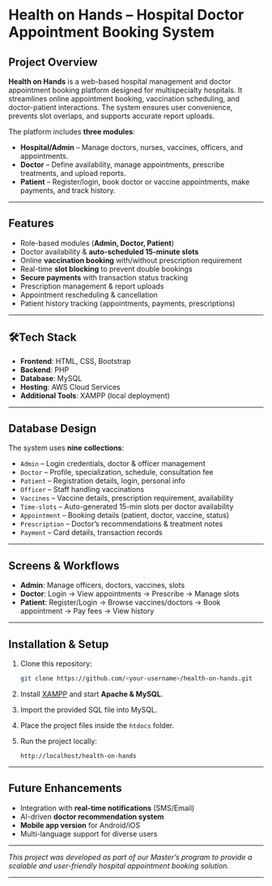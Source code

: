 # Health on Hands – Hospital Doctor Appointment Booking System


##  Project Overview

**Health on Hands** is a web-based hospital management and doctor appointment booking platform designed for multispecialty hospitals. It streamlines online appointment booking, vaccination scheduling, and doctor-patient interactions. The system ensures user convenience, prevents slot overlaps, and supports accurate report uploads.

The platform includes **three modules**:

* **Hospital/Admin** – Manage doctors, nurses, vaccines, officers, and appointments.
* **Doctor** – Define availability, manage appointments, prescribe treatments, and upload reports.
* **Patient** – Register/login, book doctor or vaccine appointments, make payments, and track history.

---

## Features

* Role-based modules (**Admin, Doctor, Patient**)
* Doctor availability & **auto-scheduled 15-minute slots**
* Online **vaccination booking** with/without prescription requirement
* Real-time **slot blocking** to prevent double bookings
* **Secure payments** with transaction status tracking
* Prescription management & report uploads
* Appointment rescheduling & cancellation
* Patient history tracking (appointments, payments, prescriptions)

---

## 🛠Tech Stack

* **Frontend**: HTML, CSS, Bootstrap
* **Backend**: PHP
* **Database**: MySQL
* **Hosting**: AWS Cloud Services
* **Additional Tools**: XAMPP (local deployment)

---

## Database Design

The system uses **nine collections**:

* `Admin` – Login credentials, doctor & officer management
* `Doctor` – Profile, specialization, schedule, consultation fee
* `Patient` – Registration details, login, personal info
* `Officer` – Staff handling vaccinations
* `Vaccines` – Vaccine details, prescription requirement, availability
* `Time-slots` – Auto-generated 15-min slots per doctor availability
* `Appointment` – Booking details (patient, doctor, vaccine, status)
* `Prescription` – Doctor’s recommendations & treatment notes
* `Payment` – Card details, transaction records

---

## Screens & Workflows

* **Admin**: Manage officers, doctors, vaccines, slots
* **Doctor**: Login → View appointments → Prescribe → Manage slots
* **Patient**: Register/Login → Browse vaccines/doctors → Book appointment → Pay fees → View history

---

## Installation & Setup

1. Clone this repository:

   ```bash
   git clone https://github.com/<your-username>/health-on-hands.git
   ```
2. Install [XAMPP](https://www.apachefriends.org/) and start **Apache & MySQL**.
3. Import the provided SQL file into MySQL.
4. Place the project files inside the `htdocs` folder.
5. Run the project locally:

   ```
   http://localhost/health-on-hands
   ```

---

## Future Enhancements

* Integration with **real-time notifications** (SMS/Email)
* AI-driven **doctor recommendation system**
* **Mobile app version** for Android/iOS
* Multi-language support for diverse users

---

 *This project was developed as part of our Master’s program to provide a scalable and user-friendly hospital appointment booking solution.*

---

